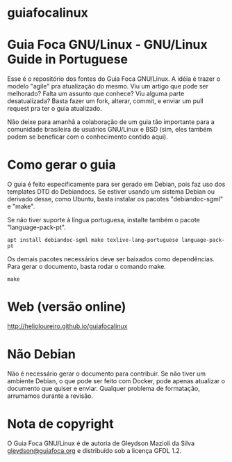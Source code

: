 # guiafocalinux
Guia Foca GNU/Linux - GNU/Linux Guide in Portuguese
===========================================

Esse é o repositório dos fontes do Guia Foca GNU/Linux.  A idéia é
trazer o modelo "agile" pra atualização do mesmo.  Viu um artigo que
pode ser melhorado?  Falta um assunto que conhece?  Viu alguma parte
desatualizada?  Basta fazer um fork, alterar, commit, e enviar um pull
request pra ter o guia atualizado.

Não deixe para amanhã a colaboração de um guia tão importante para
a comunidade brasileira de usuários GNU/Linux e BSD (sim, eles também
podem se beneficar com o conhecimento contido aqui).

Como gerar o guia
=================

O guia é feito especificamente para ser gerado em Debian, pois faz uso
dos templates DTD do Debiandocs.
Se estiver usando um sistema Debian ou derivado desse, como Ubuntu,
basta instalar os pacotes "debiandoc-sgml" e "make".

Se não tiver suporte à língua portuguesa, instalte também o pacote "language-pack-pt".

```
apt install debiandoc-sgml make texlive-lang-portuguese language-pack-pt
```

Os demais pacotes necessários deve ser baixados como dependências.
Para gerar o documento, basta rodar o comando make.

```
make
```

Web (versão online)
===================
http://helioloureiro.github.io/guiafocalinux

Não Debian
==========

Não é necessário gerar o documento para contribuir.  Se não tiver um
ambiente Debian, o que pode ser feito com Docker, pode apenas atualizar
o documento que quiser e enviar.  Qualquer problema de formatação, 
arrumamos durante a revisão.


Nota de copyright
=================
O Guia Foca GNU/Linux é de autoria de Gleydson Mazioli da Silva
<gleydson@guiafoca.org> e distribuído sob a licença GFDL 1.2.
